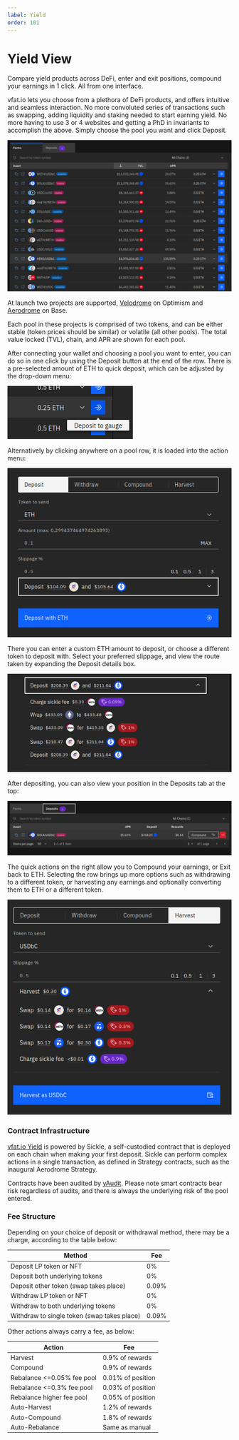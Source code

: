 ```yaml
---
label: Yield
order: 101
---
```


# Yield View

Compare yield products across DeFi, enter and exit positions, compound your earnings in 1 click. All from one interface.

vfat.io lets you choose from a plethora of DeFi products, and offers intuitive and seamless interaction. No more convoluted series of transactions such as swapping, adding liquidity and staking needed to start earning yield. No more having to use 3 or 4 websites and getting a PhD in invariants to accomplish the above. Simply choose the pool you want and click Deposit.

![Yield View](img/yield/yield-view.png)

At launch two projects are supported, [Velodrome](https://velodrome.finance/) on Optimism and [Aerodrome](https://aerodrome.finance/) on Base.

Each pool in these projects is comprised of two tokens, and can be either stable (token prices should be similar) or volatile (all other pools). The total value locked (TVL), chain, and APR are shown for each pool.

After connecting your wallet and choosing a pool you want to enter, you can do so in one click by using the Deposit button at the end of the row. There is a pre-selected amount of ETH to quick deposit, which can be adjusted by the drop-down menu:

![Quick Deposit](img/yield/quick-deposit.png)

Alternatively by clicking anywhere on a pool row, it is loaded into the action menu:

![Action Menu](img/yield/action-menu.png)

There you can enter a custom ETH amount to deposit, or choose a different token to deposit with. Select your preferred slippage, and view the route taken by expanding the Deposit details box.

![Route View](img/yield/route-view.png)

After depositing, you can also view your position in the Deposits tab at the top:

![Position View](img/yield/position-view.png)

The quick actions on the right allow you to Compound your earnings, or Exit back to ETH. Selecting the row brings up more options such as withdrawing to a different token, or harvesting any earnings and optionally converting them to ETH or a different token.

![Harvest](img/yield/harvest.png)

### Contract Infrastructure

[vfat.io Yield](https://vfat.io/yield) is powered by Sickle, a self-custodied contract that is deployed on each chain when making your first deposit. Sickle can perform complex actions in a single transaction, as defined in Strategy contracts, such as the inaugural Aerodrome Strategy.

Contracts have been audited by [yAudit](https://reports.yaudit.dev/reports/10-2023-Sickle-Update/). Please note smart contracts bear risk regardless of audits, and there is always the underlying risk of the pool entered.

### Fee Structure

Depending on your choice of deposit or withdrawal method, there may be a charge, according to the table below:

| Method | Fee |
| --- | --- |
| Deposit LP token or NFT | 0% |
| Deposit both underlying tokens | 0% |
| Deposit other token (swap takes place) | 0.09% |
| Withdraw LP token or NFT | 0% |
| Withdraw to both underlying tokens | 0% | 
| Withdraw to single token (swap takes place) | 0.09% |

Other actions always carry a fee, as below:

| Action | Fee |
| --- | --- |
| Harvest | 0.9% of rewards |
| Compound | 0.9% of rewards |
| Rebalance <=0.05% fee pool | 0.01% of position |
| Rebalance <=0.3% fee pool | 0.03% of position |
| Rebalance higher fee pool | 0.05% of position |
| Auto-Harvest | 1.2% of rewards |
| Auto-Compound | 1.8% of rewards |
| Auto-Rebalance | Same as manual |
